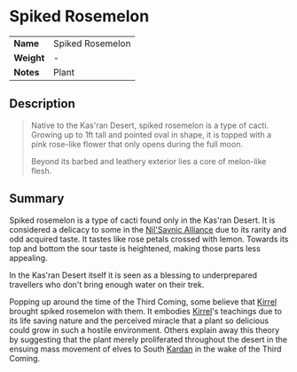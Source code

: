 # Spiked Rosemelon

|||
| --- | --- |
| **Name** | Spiked Rosemelon | item.2
| **Weight** | - |
| **Notes** | Plant |

## Description

> Native to the Kas'ran Desert, spiked rosemelon is a type of cacti. Growing up to 1ft tall and pointed oval in shape, it is topped with a pink rose-like flower that only opens during the full moon.
>
> Beyond its barbed and leathery exterior lies a core of melon-like flesh. 

## Summary

Spiked rosemelon is a type of cacti found only in the Kas'ran Desert. It is considered a delicacy to some in the [Nil'Savnic Alliance](../civilisations/nilsavnic-alliance/nilsavnic-alliance.md) due to its rarity and odd acquired taste. It tastes like rose petals crossed with lemon. Towards its top and bottom the sour taste is heightened, making those parts less appealing.

In the Kas'ran Desert itself it is seen as a blessing to underprepared travellers who don't bring enough water on their trek.

Popping up around the time of the Third Coming, some believe that [Kirrel](../gods/deities/kirrel.md) brought spiked rosemelon with them. It embodies [Kirrel](../gods/deities/kirrel.md)'s teachings due to its life saving nature and the perceived miracle that a plant so delicious could grow in such a hostile environment. Others explain away this theory by suggesting that the plant merely proliferated throughout the desert in the ensuing mass movement of elves to South [Kardan](../places/continents/kardan.md) in the wake of the Third Coming.
